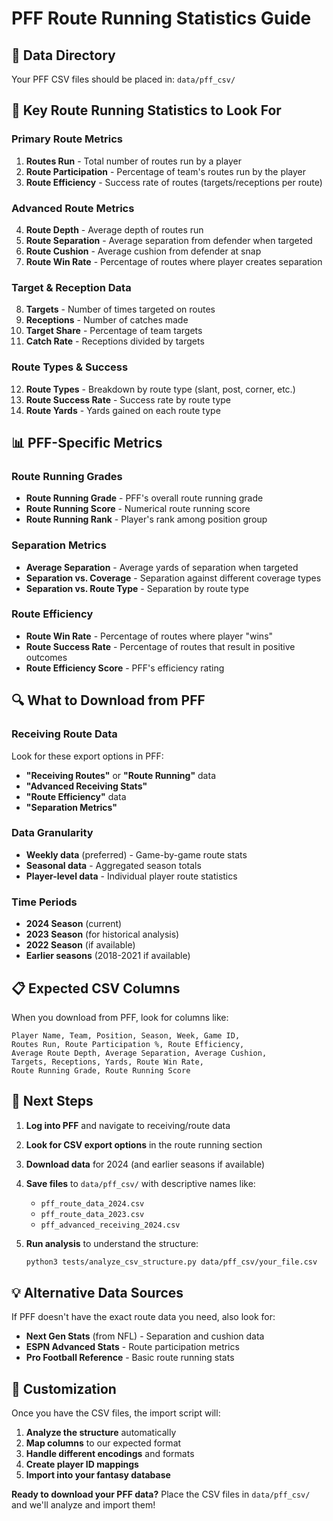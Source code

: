 # PFF Route Running Statistics Guide

## 📁 **Data Directory**
Your PFF CSV files should be placed in: `data/pff_csv/`

## 🎯 **Key Route Running Statistics to Look For**

### **Primary Route Metrics**
1. **Routes Run** - Total number of routes run by a player
2. **Route Participation** - Percentage of team's routes run by the player
3. **Route Efficiency** - Success rate of routes (targets/receptions per route)

### **Advanced Route Metrics**
4. **Route Depth** - Average depth of routes run
5. **Route Separation** - Average separation from defender when targeted
6. **Route Cushion** - Average cushion from defender at snap
7. **Route Win Rate** - Percentage of routes where player creates separation

### **Target & Reception Data**
8. **Targets** - Number of times targeted on routes
9. **Receptions** - Number of catches made
10. **Target Share** - Percentage of team targets
11. **Catch Rate** - Receptions divided by targets

### **Route Types & Success**
12. **Route Types** - Breakdown by route type (slant, post, corner, etc.)
13. **Route Success Rate** - Success rate by route type
14. **Route Yards** - Yards gained on each route type

## 📊 **PFF-Specific Metrics**

### **Route Running Grades**
- **Route Running Grade** - PFF's overall route running grade
- **Route Running Score** - Numerical route running score
- **Route Running Rank** - Player's rank among position group

### **Separation Metrics**
- **Average Separation** - Average yards of separation when targeted
- **Separation vs. Coverage** - Separation against different coverage types
- **Separation vs. Route Type** - Separation by route type

### **Route Efficiency**
- **Route Win Rate** - Percentage of routes where player "wins"
- **Route Success Rate** - Percentage of routes that result in positive outcomes
- **Route Efficiency Score** - PFF's efficiency rating

## 🔍 **What to Download from PFF**

### **Receiving Route Data**
Look for these export options in PFF:
- **"Receiving Routes"** or **"Route Running"** data
- **"Advanced Receiving Stats"** 
- **"Route Efficiency"** data
- **"Separation Metrics"**

### **Data Granularity**
- **Weekly data** (preferred) - Game-by-game route stats
- **Seasonal data** - Aggregated season totals
- **Player-level data** - Individual player route statistics

### **Time Periods**
- **2024 Season** (current)
- **2023 Season** (for historical analysis)
- **2022 Season** (if available)
- **Earlier seasons** (2018-2021 if available)

## 📋 **Expected CSV Columns**

When you download from PFF, look for columns like:
```
Player Name, Team, Position, Season, Week, Game ID,
Routes Run, Route Participation %, Route Efficiency,
Average Route Depth, Average Separation, Average Cushion,
Targets, Receptions, Yards, Route Win Rate,
Route Running Grade, Route Running Score
```

## 🚀 **Next Steps**

1. **Log into PFF** and navigate to receiving/route data
2. **Look for CSV export options** in the route running section
3. **Download data** for 2024 (and earlier seasons if available)
4. **Save files** to `data/pff_csv/` with descriptive names like:
   - `pff_route_data_2024.csv`
   - `pff_route_data_2023.csv`
   - `pff_advanced_receiving_2024.csv`

5. **Run analysis** to understand the structure:
   ```bash
   python3 tests/analyze_csv_structure.py data/pff_csv/your_file.csv
   ```

## 💡 **Alternative Data Sources**

If PFF doesn't have the exact route data you need, also look for:
- **Next Gen Stats** (from NFL) - Separation and cushion data
- **ESPN Advanced Stats** - Route participation metrics
- **Pro Football Reference** - Basic route running stats

## 🔧 **Customization**

Once you have the CSV files, the import script will:
1. **Analyze the structure** automatically
2. **Map columns** to our expected format
3. **Handle different encodings** and formats
4. **Create player ID mappings**
5. **Import into your fantasy database**

**Ready to download your PFF data?** Place the CSV files in `data/pff_csv/` and we'll analyze and import them!
